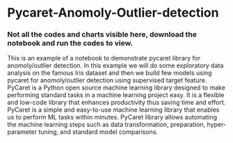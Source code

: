 # Pycaret-Anomoly-Outlier-detection

### Not all the codes and charts visible here, download the notebook and run the codes to view.
This is an example of a notebook to demonstrate pycaret library for anomoly/outlier detection. In this example we will do some exploratory data analysis on the famous Iris dataset and then we build few models using pycaret for anomoly/outlier detection using supervised target feature.
PyCaret is a Python open source machine learning library designed to make performing standard tasks in a machine learning project easy.
It is a flexible and low-code library that enhances productivity thus saving time and effort.
PyCaret is a simple and easy-to-use machine learning library that enables us to perform ML tasks within minutes.
PyCaret library allows automating the machine learning steps such as data transformation, preparation, hyper-parameter tuning, and standard model comparisons.

